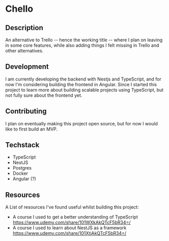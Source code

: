 # Chello

## Description

An alternative to Trello -- hence the working title -- where I plan on leaving in some core features, while also adding things I felt missing in Trello and other alternatives.

## Development

I am currently developing the backend with Nestjs and TypeScript, and for now I'm considering building the frontend in Angular. Since I started this project to learn more about building scalable projects using TypeScript, but not fully sure about the frontend yet.

## Contributing

I plan on eventually making this project open source, but for now I would like to first build an MVP.

## Techstack

- TypeScript
- NestJS
- Postgres
- Docker
- Angular (?)

## Resources

A List of resources I've found useful whilst building this project:

- A course I used to get a better understanding of TypeScript https://www.udemy.com/share/101WXkAkQTcF5bR34=/
- A course I used to learn about NestJS as a framework
  https://www.udemy.com/share/101XtiAkQTcF5bR34=/
